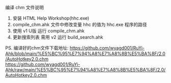 ﻿编译 chm 文件说明   
1. 安装 HTML Help Workshop(hhc.exe)    
2. compile_chm.ahk 文件中修改变量 hhc 的值为 hhc.exe 程序的路径   
3. 使用 v1 U版 运行 compile_chm.ahk   
4. 更新搜索列表 需用 v2 运行 build_search.ahk   

PS. 编译好的chm文件下载地址: https://github.com/wyagd001/RuYi-Ahk/blob/main/%E5%BC%95%E7%94%A8%E7%A8%8B%E5%BA%8F/2.0/AutoHotkey2.0.chm   
https://github.com/wyagd001/RuYi-Ahk/raw/main/%E5%BC%95%E7%94%A8%E7%A8%8B%E5%BA%8F/2.0/AutoHotkey2.0.chm   